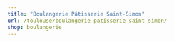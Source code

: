 ```yaml
---
title: "Boulangerie Pâtisserie Saint-Simon"
url: /toulouse/boulangerie-patisserie-saint-simon/
shop: boulangerie
---
```

